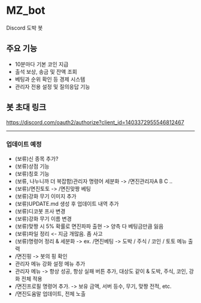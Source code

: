 # MZ_bot

Discord 도박 봇

## 주요 기능
- 10분마다 기본 코인 지급
- 출석 보상, 송금 및 잔액 조회
- 베팅과 순위 확인 등 경제 시스템
- 관리자 전용 설정 및 질의응답 기능

## 봇 초대 링크
https://discord.com/oauth2/authorize?client_id=1403372955546812467

---

### 업데이트 예정
- (보류)신 종목 추가?
- (보류)상점 기능
- (보류)칭호 기능
- (보류, 나누니까 더 복잡함)관리자 명령어 세분화 -> /면진관리자A B C ..
- (보류)/면진토토 -> /면진맞짱 베팅
- (보류)강화 무기 이미지 추가
- (보류)UPDATE.md 생성 후 업데이트 내역 추가
- (보류)디코봇 프사 변경
- (보류)강화 무기 이름 변경
- (보류)맞짱 시 5% 확률로 면진파파 출현 -> 양측 다 베팅금만큼 잃음
- (보류)파일 정리 <- 지금 개많음. 좀 사고
- (보류)명령어 정리 & 세분화 -> ex. /면진베팅 -> 도박 / 주식 / 코인 / 토토 메뉴 출력
- /면진핑 -> 봇의 핑 확인
- 관리자 메뉴 강화 설정 메뉴 추가
- 관리자 메뉴 -> 항상 성공, 항상 실패 버튼 추가, 대상도 같이 & 도박, 주식, 코인, 강화 전체 적용
- /면진프로필 명령어 추가. -> 보유 금액, 서버 등수, 무기, 맞짱 전적, etc.
- /면진도움말 업데이트, 전체 노출
